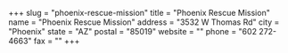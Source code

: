 +++
slug = "phoenix-rescue-mission"
title = "Phoenix Rescue Mission"
name = "Phoenix Rescue Mission"
address = "3532 W Thomas Rd"
city = "Phoenix"
state = "AZ"
postal = "85019"
website = ""
phone = "602 272-4663"
fax = ""
+++
